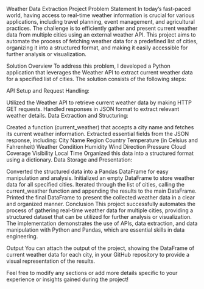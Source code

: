Weather Data Extraction Project
Problem Statement
In today’s fast-paced world, having access to real-time weather information is crucial for various applications, including travel planning, event management, and agricultural practices. The challenge is to efficiently gather and present current weather data from multiple cities using an external weather API. This project aims to automate the process of fetching weather data for a predefined list of cities, organizing it into a structured format, and making it easily accessible for further analysis or visualization.

Solution Overview
To address this problem, I developed a Python application that leverages the Weather API to extract current weather data for a specified list of cities. The solution consists of the following steps:

API Setup and Request Handling:

Utilized the Weather API to retrieve current weather data by making HTTP GET requests.
Handled responses in JSON format to extract relevant weather details.
Data Extraction and Structuring:

Created a function (current_weather) that accepts a city name and fetches its current weather information.
Extracted essential fields from the JSON response, including:
City Name
Region
Country
Temperature (in Celsius and Fahrenheit)
Weather Condition
Humidity
Wind Direction
Pressure
Cloud Coverage
Visibility
Local Time
Organized this data into a structured format using a dictionary.
Data Storage and Presentation:

Converted the structured data into a Pandas DataFrame for easy manipulation and analysis.
Initialized an empty DataFrame to store weather data for all specified cities.
Iterated through the list of cities, calling the current_weather function and appending the results to the main DataFrame.
Printed the final DataFrame to present the collected weather data in a clear and organized manner.
Conclusion
This project successfully automates the process of gathering real-time weather data for multiple cities, providing a structured dataset that can be utilized for further analysis or visualization. The implementation demonstrates the use of APIs, data extraction, and data manipulation with Python and Pandas, which are essential skills in data engineering.

Output
You can attach the output of the project, showing the DataFrame of current weather data for each city, in your GitHub repository to provide a visual representation of the results.

Feel free to modify any sections or add more details specific to your experience or insights gained during the project!

